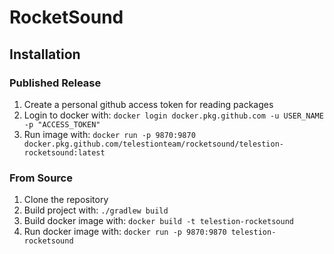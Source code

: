 # RocketSound

## Installation

### Published Release

1. Create a personal github access token for reading packages
2. Login to docker with: `docker login docker.pkg.github.com -u USER_NAME -p "ACCESS_TOKEN"`
3. Run image with: `docker run -p 9870:9870 docker.pkg.github.com/telestionteam/rocketsound/telestion-rocketsound:latest`

### From Source

1. Clone the repository
2. Build project with: `./gradlew build`
3. Build docker image with: `docker build -t telestion-rocketsound`
4. Run docker image with: `docker run -p 9870:9870 telestion-rocketsound`
